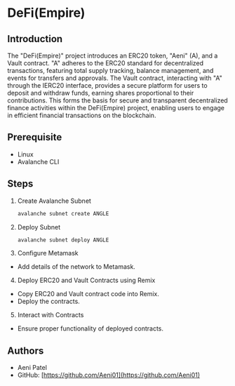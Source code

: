 # DeFi(Empire)

## Introduction

The "DeFi(Empire)" project introduces an ERC20 token, "Aeni" (A), and a Vault contract. "A" adheres to the ERC20 standard for decentralized transactions, featuring total supply tracking, balance management, and events for transfers and approvals. The Vault contract, interacting with "A" through the IERC20 interface, provides a secure platform for users to deposit and withdraw funds, earning shares proportional to their contributions. This forms the basis for secure and transparent decentralized finance activities within the DeFi(Empire) project, enabling users to engage in efficient financial transactions on the blockchain.

## Prerequisite

- Linux
- Avalanche CLI

## Steps

1. Create Avalanche Subnet
   ```bash
   avalanche subnet create ANGLE
   ```
2. Deploy Subnet
   ```bash
   avalanche subnet deploy ANGLE
   ```
3. Configure Metamask

- Add details of the network to Metamask.

4. Deploy ERC20 and Vault Contracts using Remix

- Copy ERC20 and Vault contract code into Remix.
- Deploy the contracts.

5. Interact with Contracts

- Ensure proper functionality of deployed contracts.

## Authors

- Aeni Patel
- GitHub: [https://github.com/Aeni01](https://github.com/Aeni01)
